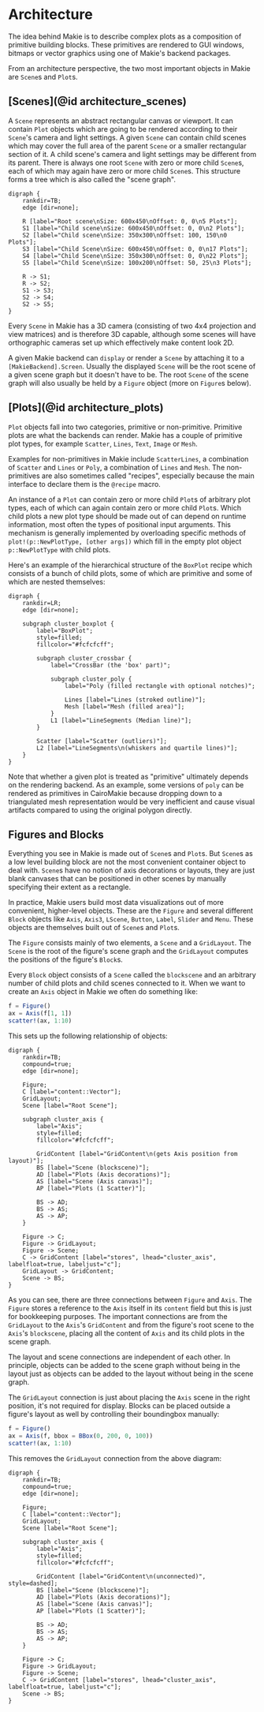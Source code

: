 # Architecture

The idea behind Makie is to describe complex plots as a composition of primitive building blocks. These primitives are rendered to GUI windows, bitmaps or vector graphics using one of Makie's backend packages.

From an architecture perspective, the two most important objects in Makie are `Scene`s and `Plot`s.

## [Scenes](@id architecture_scenes)

A `Scene` represents an abstract rectangular canvas or viewport. It can contain `Plot` objects which are going to be rendered according to their `Scene`'s camera and light settings.
A given `Scene` can contain child scenes which may cover the full area of the parent `Scene` or a smaller rectangular section of it.
A child scene's camera and light settings may be different from its parent.
There is always one root `Scene` with zero or more child `Scene`s, each of which may again have zero or more child `Scene`s.
This structure forms a tree which is also called the "scene graph".

```@graphviz
digraph {
    rankdir=TB;
    edge [dir=none];
    
    R [label="Root scene\nSize: 600x450\nOffset: 0, 0\n5 Plots"];
    S1 [label="Child scene\nSize: 600x450\nOffset: 0, 0\n2 Plots"];
    S2 [label="Child scene\nSize: 350x300\nOffset: 100, 150\n0 Plots"];
    S3 [label="Child Scene\nSize: 600x450\nOffset: 0, 0\n17 Plots"];
    S4 [label="Child Scene\nSize: 350x300\nOffset: 0, 0\n22 Plots"];
    S5 [label="Child Scene\nSize: 100x200\nOffset: 50, 25\n3 Plots"];
    
    R -> S1;
    R -> S2;
    S1 -> S3;
    S2 -> S4;
    S2 -> S5;
}
```

Every `Scene` in Makie has a 3D camera (consisting of two 4x4 projection and view matrices) and is therefore 3D capable, although some scenes will have orthographic cameras set up which effectively make content look 2D.

A given Makie backend can `display` or render a `Scene` by attaching it to a `[MakieBackend].Screen`. Usually the displayed `Scene` will be the root scene of a given scene graph but it doesn't have to be. The root `Scene` of the scene graph will also usually be held by a `Figure` object (more on `Figure`s below).

## [Plots](@id architecture_plots)

`Plot` objects fall into two categories, primitive or non-primitive. Primitive plots are what the backends can render. Makie has a couple of primitive plot types, for example `Scatter`, `Lines`, `Text`, `Image` or `Mesh`. 

Examples for non-primitives in Makie include `ScatterLines`, a combination of `Scatter` and `Lines` or `Poly`, a combination of `Lines` and `Mesh`. The non-primitives are also sometimes called "recipes", especially because the main interface to declare them is the `@recipe` macro.

An instance of a `Plot` can contain zero or more child `Plot`s of arbitrary plot types, each of which can again contain zero or more child `Plot`s.
Which child plots a new plot type should be made out of can depend on runtime information, most often the types of positional input arguments.
This mechanism is generally implemented by overloading specific methods of `plot!(p::NewPlotType, [other args])` which fill in the empty plot object `p::NewPlotType` with child plots.

Here's an example of the hierarchical structure of the `BoxPlot` recipe which consists of a bunch of child plots, some of which are primitive and some of which are nested themselves:

```@graphviz
digraph {
    rankdir=LR;
    edge [dir=none];
    
    subgraph cluster_boxplot {
        label="BoxPlot";
        style=filled;
        fillcolor="#fcfcfcff";
        
        subgraph cluster_crossbar {
            label="CrossBar (the 'box' part)";
            
            subgraph cluster_poly {
                label="Poly (filled rectangle with optional notches)";
                
                Lines [label="Lines (stroked outline)"];
                Mesh [label="Mesh (filled area)"];
            }
            L1 [label="LineSegments (Median line)"];
        }
        
        Scatter [label="Scatter (outliers)"];
        L2 [label="LineSegments\n(whiskers and quartile lines)"];
    }
}
```

Note that whether a given plot is treated as "primitive" ultimately depends on the rendering backend. As an example, some versions of `poly` can be rendered as primitives in CairoMakie because dropping down to a triangulated mesh representation would be very inefficient and cause visual artifacts compared to using the original polygon directly.

## Figures and Blocks

Everything you see in Makie is made out of `Scene`s and `Plot`s.
But `Scene`s as a low level building block are not the most convenient container object to deal with.
`Scene`s have no notion of axis decorations or layouts, they are just blank canvases that can be positioned in other scenes by manually specifying their extent as a rectangle.

In practice, Makie users build most data visualizations out of more convenient, higher-level objects. These are the `Figure` and several different `Block` objects like `Axis`, `Axis3`, `LScene`, `Button`, `Label`, `Slider` and `Menu`. These objects are themselves built out of `Scene`s and `Plot`s.

The `Figure` consists mainly of two elements, a `Scene` and a `GridLayout`. The `Scene` is the root of the figure's scene graph and the `GridLayout` computes the positions of the figure's `Block`s.

Every `Block` object consists of a `Scene` called the `blockscene` and an arbitrary number of child plots and child scenes connected to it. When we want to create an `Axis` object in Makie we often do something like:

```julia
f = Figure()
ax = Axis(f[1, 1])
scatter!(ax, 1:10)
```

This sets up the following relationship of objects:

```@graphviz
digraph {
    rankdir=TB;
    compound=true;
    edge [dir=none];
    
    Figure;
    C [label="content::Vector"];
    GridLayout;
    Scene [label="Root Scene"];
    
    subgraph cluster_axis {
        label="Axis";
        style=filled;
        fillcolor="#fcfcfcff";
        
        GridContent [label="GridContent\n(gets Axis position from layout)"];
        BS [label="Scene (blockscene)"];
        AD [label="Plots (Axis decorations)"];
        AS [label="Scene (Axis canvas)"];
        AP [label="Plots (1 Scatter)"];
        
        BS -> AD;
        BS -> AS;
        AS -> AP;
    }
    
    Figure -> C;
    Figure -> GridLayout;
    Figure -> Scene;
    C -> GridContent [label="stores", lhead="cluster_axis", labelfloat=true, labeljust="c"];
    GridLayout -> GridContent;
    Scene -> BS;
}
```

As you can see, there are three connections between `Figure` and `Axis`. The `Figure` stores a reference to the `Axis` itself in its `content` field but this is just for bookkeeping purposes. The important connections are from the `GridLayout` to the `Axis`'s `GridContent` and from the figure's root scene to the `Axis`'s `blockscene`, placing all the content of `Axis` and its child plots in the scene graph.

The layout and scene connections are independent of each other. In principle, objects can be added to the scene graph without being in the layout just as objects can be added to the layout without being in the scene graph.

The `GridLayout` connection is just about placing the `Axis` scene in the right position, it's not required for display. Blocks can be placed outside a figure's layout as well by controlling their boundingbox manually:

```julia
f = Figure()
ax = Axis(f, bbox = BBox(0, 200, 0, 100))
scatter!(ax, 1:10)
```

This removes the `GridLayout` connection from the above diagram:

```@graphviz
digraph {
    rankdir=TB;
    compound=true;
    edge [dir=none];
    
    Figure;
    C [label="content::Vector"];
    GridLayout;
    Scene [label="Root Scene"];
    
    subgraph cluster_axis {
        label="Axis";
        style=filled;
        fillcolor="#fcfcfcff";
        
        GridContent [label="GridContent\n(unconnected)", style=dashed];
        BS [label="Scene (blockscene)"];
        AD [label="Plots (Axis decorations)"];
        AS [label="Scene (Axis canvas)"];
        AP [label="Plots (1 Scatter)"];
        
        BS -> AD;
        BS -> AS;
        AS -> AP;
    }
    
    Figure -> C;
    Figure -> GridLayout;
    Figure -> Scene;
    C -> GridContent [label="stores", lhead="cluster_axis", labelfloat=true, labeljust="c"];
    Scene -> BS;
}
```